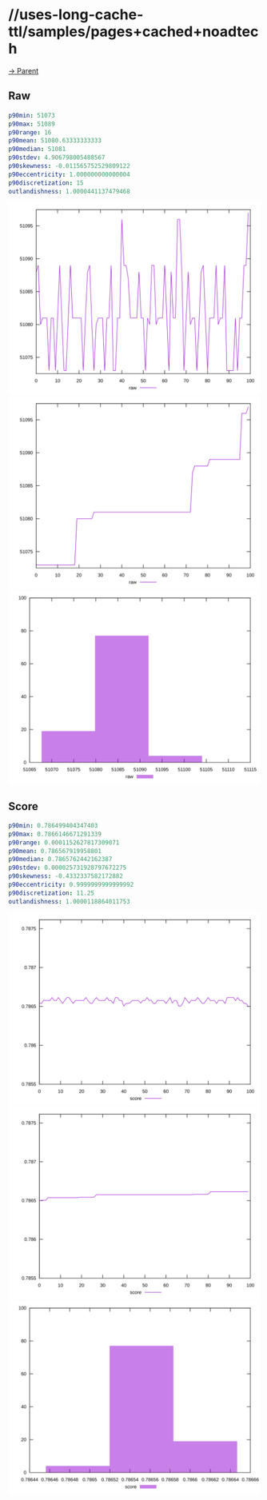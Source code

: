 
# //uses-long-cache-ttl/samples/pages+cached+noadtech

[→ Parent](../..)


## Raw


```yaml
p90min: 51073
p90max: 51089
p90range: 16
p90mean: 51080.63333333333
p90median: 51081
p90stdev: 4.906798005488567
p90skewness: -0.011565752529809122
p90eccentricity: 1.000000000000004
p90discretization: 15
outlandishness: 1.0000441137479468

```

![PLOT: raw-values](./raw/values.svg)![PLOT: raw-sorted](./raw/sorted.svg)![PLOT: raw-histogram](./raw/histogram.svg)
## Score


```yaml
p90min: 0.786499404347403
p90max: 0.7866146671291339
p90range: 0.0001152627817309071
p90mean: 0.786567919958801
p90median: 0.7865762442162387
p90stdev: 0.000025731928797672275
p90skewness: -0.4332337582172882
p90eccentricity: 0.9999999999999992
p90discretization: 11.25
outlandishness: 1.0000118864011753

```

![PLOT: score-values](./score/values.svg)![PLOT: score-sorted](./score/sorted.svg)![PLOT: score-histogram](./score/histogram.svg)